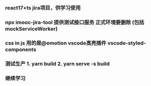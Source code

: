 ### react17+ts jira项目，供学习使用

### npx imooc-jira-tool 提供测试接口服务 正式环境要删除 (包括mockServiceWorker)

### css in js 用的是@emotion vscode高亮插件 vscode-styled-components

### 测试生产 1. yarn build 2. yarn serve -s build

### 继续学习